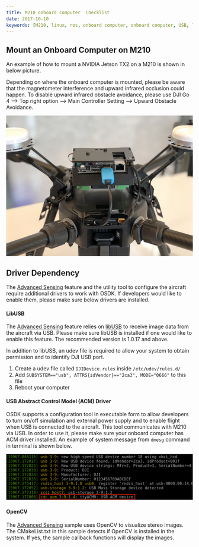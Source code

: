 ```yaml
---
title: M210 onboard computer  Checklist
date: 2017-10-10
keywords: [M210, linux, ros, onboard computer, onboard computer, USB, libusb, udev, configuration]
---
```


## Mount an Onboard Computer on M210

An example of how to mount a NVIDIA Jetson TX2 on a M210 is shown in below picture. 

Depending on where the onboard computer is mounted, please be aware that the magnetometer interference and upward infrared occlusion could happen. To disable upward infrared obstacle avoidance, please use DJI Go 4 --> Top right option --> Main Controller Setting --> Upward Obstacle Avoidance.

![tx2_on_m210](../images/hardwaresetup/tx2_on_m210_small.jpg)

## Driver Dependency 

The [Advanced Sensing](../guides/component-guide-advanced-sensing-stereo-camera.html) feature and the utility tool to configure the aircraft require additional drivers to work with OSDK. If developers would like to enable them, please make sure below drivers are installed.

#### LibUSB

The [Advanced Sensing](../guides/component-guide-advanced-sensing-stereo-camera.html) feature relies on [libUSB](https://github.com/libusb/libusb) to receive image data from the aircraft via USB. Please make sure libUSB is installed if one would like to enable this feature. The recommended version is 1.0.17 and above.

In addition to libUSB, an udev file is required to allow your system to obtain permission and to identify DJI USB port. 

1. Create a udev file called `DJIDevice.rules` inside `/etc/udev/rules.d/`
2. Add `SUBSYSTEM=="usb", ATTRS{idVendor}=="2ca3", MODE="0666"` to this file
3. Reboot your computer

#### USB Abstract Control Model (ACM) Driver

OSDK supports a configuration tool in executable form to allow developers to turn on/off simulation and external power supply and to enable flight when USB is connected to the aircraft. This tool communicates with M210 via USB. In order to use it, please make sure your onboard computer has ACM driver installed. An example of system message from `dmesg` command in terminal is shown below.

![acm_dmesg](../images/Linux/acm_dmesg.png)

#### OpenCV

The [Advanced Sensing](../sample-doc/advanced-sensing-stereo-images.html) sample uses OpenCV to visualize stereo images. The CMakeList.txt in this sample detects if OpenCV is installed in the system. If yes, the sample callback functions will display the images.
